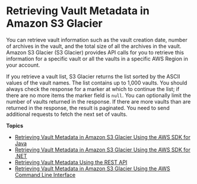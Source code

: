 # Retrieving Vault Metadata in Amazon S3 Glacier<a name="retrieving-vault-info"></a>

You can retrieve vault information such as the vault creation date, number of archives in the vault, and the total size of all the archives in the vault\. Amazon S3 Glacier \(S3 Glacier\) provides API calls for you to retrieve this information for a specific vault or all the vaults in a specific AWS Region in your account\. 

If you retrieve a vault list, S3 Glacier returns the list sorted by the ASCII values of the vault names\. The list contains up to 1,000 vaults\. You should always check the response for a marker at which to continue the list; if there are no more items the marker field is `null`\. You can optionally limit the number of vaults returned in the response\. If there are more vaults than are returned in the response, the result is paginated\. You need to send additional requests to fetch the next set of vaults\. 

**Topics**
+ [Retrieving Vault Metadata in Amazon S3 Glacier Using the AWS SDK for Java](retrieving-vault-info-sdk-java.md)
+ [Retrieving Vault Metadata in Amazon S3 Glacier Using the AWS SDK for \.NET](retrieving-vault-info-sdk-dotnet.md)
+ [Retrieving Vault Metadata Using the REST API](listing-vaults-rest-api.md)
+ [Retrieving Vault Metadata in Amazon S3 Glacier Using the AWS Command Line Interface](retrieving-vault-info-cli.md)